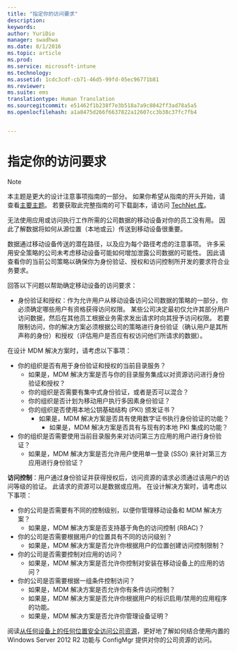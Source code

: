```yaml
---
title: "指定你的访问要求"
description: 
keywords: 
author: YuriDio
manager: swadhwa
ms.date: 8/1/2016
ms.topic: article
ms.prod: 
ms.service: microsoft-intune
ms.technology: 
ms.assetid: 1cdc3cdf-cb71-46d5-99fd-05ec96771b81
ms.reviewer: 
ms.suite: ems
translationtype: Human Translation
ms.sourcegitcommit: e51462f1b238f7e3b518a7a9c8042ff3ad78a5a5
ms.openlocfilehash: a1a8475d266f6637822a12607cc3b38c37fc7fb4


---
```


# 指定你的访问要求

>[!NOTE]
>本主题是更大的设计注意事项指南的一部分。 如果你希望从指南的开头开始，请查看[主要主题](mdm-design-considerations-guide.md)。 若要获取此完整指南的可下载副本，请访问 [TechNet 库](https://gallery.technet.microsoft.com/Mobile-Device-Management-7d401582)。

无法使用应用或访问执行工作所需的公司数据的移动设备对你的员工没有用。 因此了解数据将如何从源位置（本地或云）传送到移动设备很重要。 

数据通过移动设备传送的潜在路径，以及应为每个路径考虑的注意事项。 许多采用安全策略的公司未考虑移动设备可能如何增加泄露公司数据的可能性。 因此请查看你的当前公司策略以确保你为身份验证、授权和访问控制所开发的要求符合业务要求。
 
回答以下问题以帮助确定移动设备的访问要求：

- 身份验证和授权：作为允许用户从移动设备访问公司数据的策略的一部分，你必须确定哪些用户有资格获得访问权限。 某些公司决定最初仅允许其部分用户访问数据，然后在其他员工根据业务需求发出请求时向其授予访问权限。 若要限制访问，你的解决方案必须根据公司的策略进行身份验证（确认用户是其所声称的身份）和授权（评估用户是否应有权访问他们所请求的数据）。 

在设计 MDM 解决方案时，请考虑以下事项：

- 你的组织是否有用于身份验证和授权的当前目录服务？
    - 如果是，MDM 解决方案是否与你的目录服务集成以对资源访问进行身份验证和授权？
    - 你的组织是否需要有集中式身份验证，或者是否可以混合？
    - 你的组织是否计划为移动用户执行多因素身份验证？
    - 你的组织是否使用本地公钥基础结构 (PKI) 颁发证书？
        - 如果是，MDM 解决方案是否具有使用数字证书执行身份验证的功能？
            - 如果是，MDM 解决方案是否具有与现有的本地 PKI 集成的功能？
- 你的组织是否需要使用当前目录服务来对访问第三方应用的用户进行身份验证？
    - 如果是，MDM 解决方案是否允许用户使用单一登录 (SSO) 来针对第三方应用进行身份验证？


**访问控制**：用户通过身份验证并获得授权后，访问资源的请求必须通过该用户的访问等级的验证。 此请求的资源可以是数据或应用。 在设计解决方案时，请考虑以下事项：

- 你的公司是否需要有不同的控制级别，以便你管理移动设备和 MDM 解决方案？
    - 如果是，MDM 解决方案是否支持基于角色的访问控制 (RBAC)？
- 你的公司是否需要根据用户的位置具有不同的访问级别？
    - 如果是，MDM 解决方案是否允许你根据用户的位置创建访问控制限制？
- 你的公司是否需要控制对应用的访问？
    - 如果是，MDM 解决方案是否允许你控制对安装在移动设备上的应用的访问？
- 你的公司是否需要根据一组条件控制访问？
    - 如果是，MDM 解决方案是否允许你有条件访问控制？
    - 如果是，MDM 解决方案是否允许你根据用户的标识启用/禁用的应用程序的功能。
    - 如果是，MDM 解决方案是否允许你管理设备证明？

阅读[从任何设备上的任何位置安全访问公司资源](https://technet.microsoft.com/library/dn550982)，更好地了解如何结合使用内置的 Windows Server 2012 R2 功能与 ConfigMgr 提供对你的公司资源的访问。 



<!--HONumber=Aug16_HO1-->


